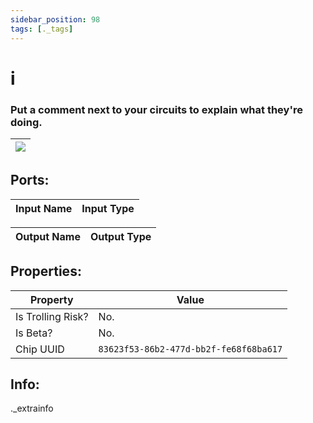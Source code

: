 ```yaml
---
sidebar_position: 98
tags: [._tags]
---
```


# i


### Put a comment next to your circuits to explain what they're doing.

| ![](https://images-ext-2.discordapp.net/external/MPmIaQzlEPmgGWlgi-WxBBXt0Bjv_zWPkg1y1f_sy3s/https/www.recroomcircuits.com/image/circuit/absolute-value?width=206&height=108) |
|-----|

## Ports:

| Input Name | Input Type |
|-----------|-----------|

| Output Name | Output Type |
|-----------|-----------|

## Properties:

| Property  | Value |
|-------------------|-----------|
| Is Trolling Risk? | No. |
| Is Beta? | No. |
| Chip UUID | `83623f53-86b2-477d-bb2f-fe68f68ba617` |

## Info:
._extrainfo